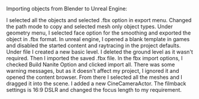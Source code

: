 Importing objects from Blender to Unreal Engine:

I selected all the objects and selected .fbx option in export menu.
Changed the path mode to copy and selected mesh only object types. Under geometry menu, I selected face option for the smoothing and exported the object in .fbx format.
In unreal engine, I opened a blank template in games and disabled the started content and raytracing in the project defaults.
Under file I created a new basic level. I deleted the ground level as it wasn't required.
Then I imported the saved .fbx file. 
In the fbx import options, I checked Build Nanite Option and clicked import all.
There was some warning messages, but as it doesn't affect my project, I ignored it and opened the content browser. From there I selected all the meshes and I dragged it into the scene.
I added a new CineCameraActor. The filmback settings is 16:9 DSLR and changed the focus length to my requirement.

